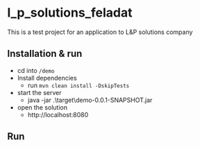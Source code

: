# l_p_solutions_feladat

This is a test project for an application to L&P solutions company

## Installation & run
- cd into `/demo`
- Install dependencies
  - run `mvn clean install -DskipTests`
- start the server
  - java -jar .\target\demo-0.0.1-SNAPSHOT.jar
- open the solution
  - http://localhost:8080
## Run
